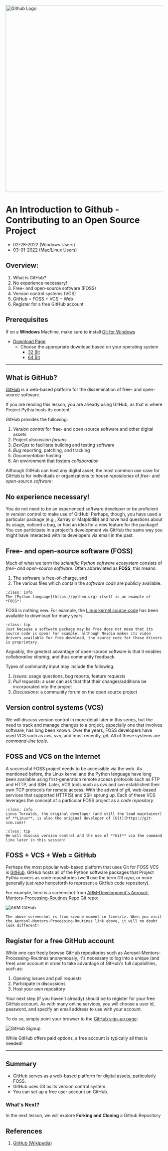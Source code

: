 <img src="images/GitHub-logo.png" alt="Github Logo" width="600px">

# An Introduction to Github - Contributing to an Open Source Project

* 02-28-2022 (Windows Users)
* 03-01-2022 (Mac/Linux Users)

## Overview:

1.  What is GitHub?
1.  No experience necessary!
1.  Free- and open-source software (FOSS)
1.  Version control systems (VCS)
1.  GitHub = FOSS + VCS + Web
1.  Register for a free GitHub account

## Prerequisites

If on a **Windows** Machine, make sure to install [Git for Windows](https://gitforwindows.org/)
* [Download Page](https://github.com/git-for-windows/git/releases/tag/v2.35.1.windows.2)
    * Choose the appropriate download based on your operating system
        * [32 Bit](https://github.com/git-for-windows/git/releases/download/v2.35.1.windows.2/Git-2.35.1.2-32-bit.exe)
        * [64 Bit](https://github.com/git-for-windows/git/releases/download/v2.35.1.windows.2/Git-2.35.1.2-64-bit.exe)

---

## What is GitHub?

[GitHub](https://github.com) is a web-based platform for the dissemination of free- and open-source software.

If you are reading this lesson, you are already using GitHub, as that is where Project Pythia hosts its content!

GitHub provides the following:

1. _Version control_ for free- and open-source software and other digital assets
1. Project _discussion forums_
1. _DevOps_ to facilitate building and testing software
1. _Bug_ reporting, patching, and tracking
1. _Documentation_ hosting
1. An environment that fosters _collaboration_

Although GitHub can host any digital asset, the most common use case for GitHub is for individuals or organizations to house _repositories_ of _free-_ and _open-source software_:

## No experience necessary!

You do not need to be an experienced software developer or be proficient in version control to make use of GitHub! Perhaps, though, you have used a particular package (e.g., Xarray or Matplotlib) and have had questions about its usage, noticed a bug, or had an idea for a new feature for the package! You can participate in a project's development via GitHub the same way you might have interacted with its developers via email in the past.

## Free- and open-source software (FOSS)

Much of what we term the _scientific Python software ecosystem_ consists of _free- and open-source software_. Often abbreviated as **FOSS**, this means:

1.  The software is free-of-charge, and
1.  The various files which contain the _software code_ are publicly available.

```{admonition} Did you know?
:class: info
The [Python language](https://python.org) itself is an example of *FOSS*!
```

FOSS is nothing new. For example, the [Linux kernel source code](https://kernel.org) has been available to download for many years.

```{admonition} Free $\neq$ open source!
:class: tip
Just because a software package may be free does not mean that its source code is open! For example, although Nvidia makes its video drivers available for free download, the source code for those drivers is proprietary.
```

Arguably, the greatest advantage of open-source software is that it enables _collaborative sharing_, and thus community feedback.

Types of community input may include the following:

1. _Issues_: usage questions, bug reports, feature requests
1. _Pull requests_: a user can ask that that their changes/additions be incorporated into the project
1. _Discussions_: a community forum on the open source project

## Version control systems (VCS)

We will discuss version control in more detail later in this series, but the need to track and manage changes to a project, especially one that involves software, has long been known. Over the years, FOSS developers have used VCS such as _cvs_, _svn_, and most recently, _git_. All of these systems are _command-line tools_.

## FOSS and VCS on the Internet

A successful FOSS project needs to be accessible via the web. As mentioned before, the Linux kernel and the Python language have long been available using first-generation remote access protocols such as FTP and HTTP, and SSH. Later, VCS tools such as cvs and svn established their own TCP protocols for remote access. With the advent of _git_, web-based services that supported HTTP(S) and SSH sprung up. Each of these VCS leverages the concept of a particular FOSS project as a <i>code repository</i>.

```{admonition} Did you know?
:class: info
Linus Torvalds, the original developer (and still the lead maintainer) of **Linux**, is also the original developer of [Git](https://git-scm.com)!
```

```{admonition} Stay tuned!
:class: tip
We will discuss version control and the use of **Git** via the command line later in this session!
```

## FOSS + VCS + Web = GitHub

Perhaps the most popular web-based platform that uses Git for FOSS VCS is [GitHub](https://github.com). GitHub hosts all of the Python software packages that Project Pythia covers as code repositories (we'll use the term <i>Git repo</i>, or more generally just <i>repo</i> henceforth to represent a GitHub code repository).

For example, here is a screenshot from [ARM-Development's Aerosol-Mentors-Processing-Routines Repo](https://github.com/ARM-Development/Aerosol-Mentors-Processing-Routines) Git repo:

<img src="images/aerosol-mentors-repo-screenshot.png" alt="ARM GitHub">

```{note}
The above screenshot is from <i>one moment in time</i>. When you visit the Aerosol-Mentors-Processing-Routines link above, it will no doubt look different!
```

## Register for a free GitHub account

While one can freely browse GitHub repositories such as Aerosol-Mentors-Processing-Routines anonymously, it's necessary to log into a unique (and free) user account in order to take advantage of GitHub's full capabilities, such as:

1. Opening issues and pull requests
1. Participate in discussions
1. Host your own repository

Your next step (if you haven't already) should be to register for your free GitHub account. As with many online services, you will choose a user id, password, and specify an email address to use with your account.

To do so, simply point your browser to the [GitHub sign-up page](https://github.com/join):

<img src="images/GitHubJoin.png" alt="GitHub Signup">

While GitHub offers paid options, a free account is typically all that is needed!

---

## Summary

- GitHub serves as a web-based platform for digital assets, particularly FOSS.
- GitHub uses Git as its version control system.
- You can set up a free user account on GitHub.

### What's Next?

In the next lesson, we will explore **Forking and Cloning** a Github Repository

## References

1. [GitHub (Wikipedia)](https://en.wikipedia.org/wiki/GitHub)